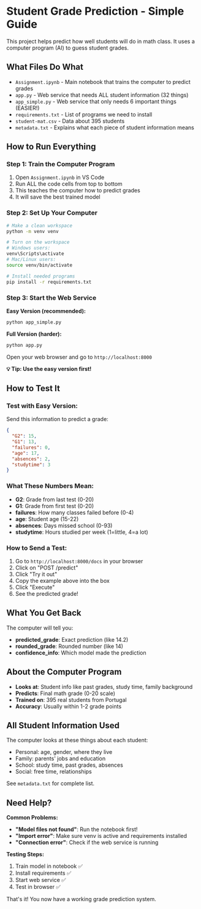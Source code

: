 # Student Grade Prediction - Simple Guide

This project helps predict how well students will do in math class. It uses a computer program (AI) to guess student grades.

## What Files Do What

- `Assignment.ipynb` - Main notebook that trains the computer to predict grades
- `app.py` - Web service that needs ALL student information (32 things)
- `app_simple.py` - Web service that only needs 6 important things (EASIER!)
- `requirements.txt` - List of programs we need to install
- `student-mat.csv` - Data about 395 students
- `metadata.txt` - Explains what each piece of student information means

## How to Run Everything

### Step 1: Train the Computer Program
1. Open `Assignment.ipynb` in VS Code
2. Run ALL the code cells from top to bottom
3. This teaches the computer how to predict grades
4. It will save the best trained model

### Step 2: Set Up Your Computer
```bash
# Make a clean workspace
python -m venv venv

# Turn on the workspace
# Windows users:
venv\Scripts\activate
# Mac/Linux users:
source venv/bin/activate

# Install needed programs
pip install -r requirements.txt
```

### Step 3: Start the Web Service

**Easy Version (recommended):**
```bash
python app_simple.py
```

**Full Version (harder):**
```bash
python app.py
```

Open your web browser and go to `http://localhost:8000`

**💡 Tip: Use the easy version first!**

## How to Test It

### Test with Easy Version:
Send this information to predict a grade:
```json
{
  "G2": 15,
  "G1": 13, 
  "failures": 0,
  "age": 17,
  "absences": 2,
  "studytime": 3
}
```

### What These Numbers Mean:
- **G2**: Grade from last test (0-20)
- **G1**: Grade from first test (0-20)
- **failures**: How many classes failed before (0-4)
- **age**: Student age (15-22)
- **absences**: Days missed school (0-93)
- **studytime**: Hours studied per week (1=little, 4=a lot)

### How to Send a Test:
1. Go to `http://localhost:8000/docs` in your browser
2. Click on "POST /predict"
3. Click "Try it out"
4. Copy the example above into the box
5. Click "Execute"
6. See the predicted grade!

## What You Get Back

The computer will tell you:
- **predicted_grade**: Exact prediction (like 14.2)
- **rounded_grade**: Rounded number (like 14)
- **confidence_info**: Which model made the prediction

## About the Computer Program

- **Looks at**: Student info like past grades, study time, family background
- **Predicts**: Final math grade (0-20 scale)
- **Trained on**: 395 real students from Portugal
- **Accuracy**: Usually within 1-2 grade points

## All Student Information Used

The computer looks at these things about each student:
- Personal: age, gender, where they live
- Family: parents' jobs and education
- School: study time, past grades, absences
- Social: free time, relationships

See `metadata.txt` for complete list.

## Need Help?

**Common Problems:**
- **"Model files not found"**: Run the notebook first!
- **"Import error"**: Make sure venv is active and requirements installed
- **"Connection error"**: Check if the web service is running

**Testing Steps:**
1. Train model in notebook ✅
2. Install requirements ✅
3. Start web service ✅
4. Test in browser ✅

That's it! You now have a working grade prediction system.
